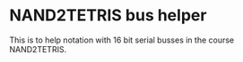 NAND2TETRIS bus helper
============
This is to help notation with 16 bit serial busses in the course NAND2TETRIS.

